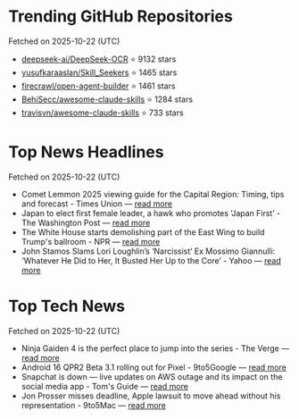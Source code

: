 # Trending GitHub Repositories
Fetched on 2025-10-22 (UTC)

- [deepseek-ai/DeepSeek-OCR](https://github.com/deepseek-ai/DeepSeek-OCR) ⭐ 9132 stars
- [yusufkaraaslan/Skill_Seekers](https://github.com/yusufkaraaslan/Skill_Seekers) ⭐ 1465 stars
- [firecrawl/open-agent-builder](https://github.com/firecrawl/open-agent-builder) ⭐ 1461 stars
- [BehiSecc/awesome-claude-skills](https://github.com/BehiSecc/awesome-claude-skills) ⭐ 1284 stars
- [travisvn/awesome-claude-skills](https://github.com/travisvn/awesome-claude-skills) ⭐ 733 stars

# Top News Headlines
Fetched on 2025-10-22 (UTC)
- Comet Lemmon 2025 viewing guide for the Capital Region: Timing, tips and forecast - Times Union — [read more](https://www.timesunion.com/weather/article/albany-area-comet-lemmon-viewing-guide-21108534.php)
- Japan to elect first female leader, a hawk who promotes ‘Japan First’ - The Washington Post — [read more](https://www.washingtonpost.com/world/2025/10/20/japan-prime-minister-sanae-takaichi/)
- The White House starts demolishing part of the East Wing to build Trump's ballroom - NPR — [read more](https://www.npr.org/2025/10/20/g-s1-94315/white-house-demolishing-east-wing-trump-ballroom)
- John Stamos Slams Lori Loughlin’s ‘Narcissist’ Ex Mossimo Giannulli: ‘Whatever He Did to Her, It Busted Her Up to the Core’ - Yahoo — [read more](https://people.com/john-stamos-slams-lori-loughlin-narcissist-ex-mossimo-giannulli-11833473)

# Top Tech News
Fetched on 2025-10-22 (UTC)
- Ninja Gaiden 4 is the perfect place to jump into the series - The Verge — [read more](https://www.theverge.com/games/802755/ninja-gaiden-4-review-xbox-series-x-s-ps5-pc)
- Android 16 QPR2 Beta 3.1 rolling out for Pixel - 9to5Google — [read more](http://9to5google.com/2025/10/20/android-16-qpr2-beta-3-1/)
- Snapchat is down — live updates on AWS outage and its impact on the social media app - Tom's Guide — [read more](https://www.tomsguide.com/news/live/snapchat-outage-live-october-20)
- Jon Prosser misses deadline, Apple lawsuit to move ahead without his representation - 9to5Mac — [read more](https://9to5mac.com/2025/10/20/jon-prosser-misses-deadline-apple-lawsuit-to-move-ahead-without-his-representation/)
